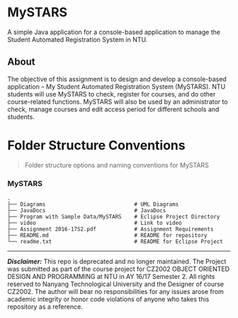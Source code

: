 # MySTARS
A simple Java application for a console-based application to manage the Student Automated Registration System in NTU.


## About
The objective of this assignment is to design and develop a console-based application – My Student Automated Registration System (MySTARS). NTU students will use MySTARS to check, register for courses, and do other course-related functions. MySTARS will also be used by an administrator to check, manage courses and edit access period for different schools and students.


Folder Structure Conventions
============================

> Folder structure options and naming conventions for MySTARS

### MySTARS

    .
    ├── Diagrams                            # UML Diagrams
    ├── JavaDocs                            # JavaDocs
    ├── Program with Sample Data/MySTARS    # Eclipse Project Directory
    ├── video                               # Link to video
    ├── Assignment 2016-17S2.pdf            # Assignment Requirements
    ├── README.md                           # README for repository
    └── readme.txt                          # README for Eclipse Project
    
    
****

***Disclaimer:*** This repo is deprecated and no longer maintained. The Project was submitted as part of the course project for CZ2002 OBJECT ORIENTED DESIGN AND PROGRAMMING at NTU in AY 16/17 Semester 2. All rights reserved to Nanyang Technological University and the Designer of course CZ2002. The author will bear no responsibilities for any issues arose from academic integrity  or honor code violations of anyone who takes this repository as a reference.
